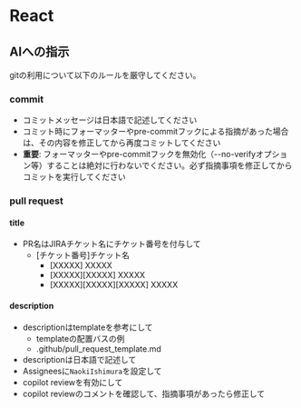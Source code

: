 # React

## AIへの指示
gitの利用について以下のルールを厳守してください。

### commit
- コミットメッセージは日本語で記述してください
- コミット時にフォーマッターやpre-commitフックによる指摘があった場合は、その内容を修正してから再度コミットしてください
- **重要**: フォーマッターやpre-commitフックを無効化（--no-verifyオプション等）することは絶対に行わないでください。必ず指摘事項を修正してからコミットを実行してください

### pull request
#### title
- PR名はJIRAチケット名にチケット番号を付与して
  - [チケット番号]チケット名
    - [XXXXX] XXXXX 
    - [XXXXX][XXXXX] XXXXX 
    - [XXXXX][XXXXX][XXXXX] XXXXX 
#### description
- descriptionはtemplateを参考にして  
  - templateの配置バスの例
   - .github/pull_request_template.md
- descriptionは日本語で記述して
- Assigneesに`NaokiIshimura`を設定して
- copilot reviewを有効にして
- copilot reviewのコメントを確認して、指摘事項があったら修正して
